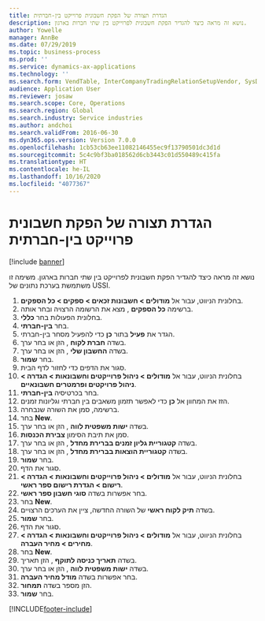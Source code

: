 ```yaml
---
title: הגדרת תצורה של הפקת חשבונית פרוייקט בין-חברתית
description: נושא זה מראה כיצד להגדיר הפקת חשבונית לפרוייקט בין שתי חברות בארגון.
author: Yowelle
manager: AnnBe
ms.date: 07/29/2019
ms.topic: business-process
ms.prod: ''
ms.service: dynamics-ax-applications
ms.technology: ''
ms.search.form: VendTable, InterCompanyTradingRelationSetupVendor, SysDataAreaSelectLookup, ProjParameters, ProjPosting, ProjTransferPrice
audience: Application User
ms.reviewer: josaw
ms.search.scope: Core, Operations
ms.search.region: Global
ms.search.industry: Service industries
ms.author: andchoi
ms.search.validFrom: 2016-06-30
ms.dyn365.ops.version: Version 7.0.0
ms.openlocfilehash: 1cb53cb63ee11082146455ec9f13790501dc3d1d
ms.sourcegitcommit: 5c4c9bf3ba018562d6cb3443c01d550489c415fa
ms.translationtype: HT
ms.contentlocale: he-IL
ms.lasthandoff: 10/16/2020
ms.locfileid: "4077367"
---
```

# <a name="configure-intercompany-project-invoicing"></a>הגדרת תצורה של הפקת חשבונית פרוייקט בין-חברתית

[!include [banner](../../includes/banner.md)]

נושא זה מראה כיצד להגדיר הפקת חשבונית לפרוייקט בין שתי חברות בארגון. משימה זו משתמשת בערכת נתונים של USSI.

1. בחלונית הניווט, עבור אל **מודולים > חשבונות זכאים > ספקים > כל הספקים**.
2. ברשימה **כל הספקים** , מצא את הרשומה הרצויה ובחר אותה.
3. בחלונית הפעולות בחר **כללי**.
4. בחר **בין-חברתי**.
5. הגדר את **פעיל** בתור **כן** כדי להפעיל מסחר בין-חברתי.
6. בשדה **חברת לקוח** , הזן או בחר ערך.
7. בשדה **החשבון שלי** , הזן או בחר ערך.
8. בחר **שמור**.
9. סגור את הדפים כדי לחזור לדף הבית.
10. בחלונית הניווט, עבור אל **מודולים > ניהול פרוייקטים וחשבונאות > הגדרה > ניהול פרויקטים ופרמטרים חשבונאיים**.
11. בחר בכרטיסיה **בין-חברתי**.
12. הזז את המחוון אל **כן** כדי לאפשר תזמון משאבים בין חברתי וגליונות זמנים.
13. ברשימה, סמן את השורה שנבחרה.
14. בחר **New**.
15. בשדה **ישות משפטית לווה** , הזן או בחר ערך.
16. סמן את תיבת הסימון **צבירת הכנסות**.
17. בשדה **קטגוריית גליון זמנים בברירת מחדל** , הזן או בחר ערך.
18. בשדה **קטגוריית הוצאות בברירת מחדל** , הזן או בחר ערך.
19. בחר **שמור**.
20. סגור את הדף.
21. בחלונית הניווט, עבור אל **מודולים > ניהול פרוייקטים וחשבונאות > הגדרה > רישום > הגדרת רישום ספר ראשי**.
22. בחר אפשרות בשדה **סוגי חשבון ספר ראשי**.
23. בחר **New**.
24. בשדה **תיק לקוח ראשי** של השורה החדשה, ציין את הערכים הרצויים.
25. בחר **שמור**.
26. סגור את הדף.
27. בחלונית הניווט, עבור אל **מודולים > ניהול פרוייקטים וחשבונאות > הגדרה > מחירים > מחיר העברה**.
28. בחר **New**.
29. בשדה **תאריך כניסה לתוקף** , הזן תאריך.
30. בשדה **ישות משפטית לווה** , הזן או בחר ערך.
31. בחר אפשרות בשדה **מודל מחיר העברה**.
32. הזן מספר בשדה **תמחור**.
33. בחר **שמור**.



[!INCLUDE[footer-include](../../includes/footer-banner.md)]